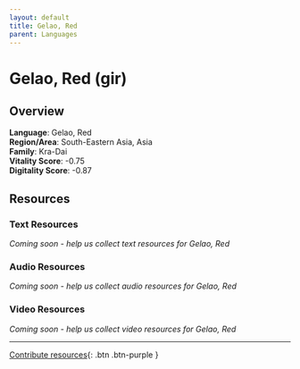 ```yaml
---
layout: default
title: Gelao, Red
parent: Languages
---
```


# Gelao, Red (gir)

## Overview

**Language**: Gelao, Red  
**Region/Area**: South-Eastern Asia, Asia  
**Family**: Kra-Dai  
**Vitality Score**: -0.75  
**Digitality Score**: -0.87  

## Resources

### Text Resources
*Coming soon - help us collect text resources for Gelao, Red*

### Audio Resources
*Coming soon - help us collect audio resources for Gelao, Red*

### Video Resources
*Coming soon - help us collect video resources for Gelao, Red*

---

[Contribute resources](https://fairtrain.github.io/){: .btn .btn-purple }
